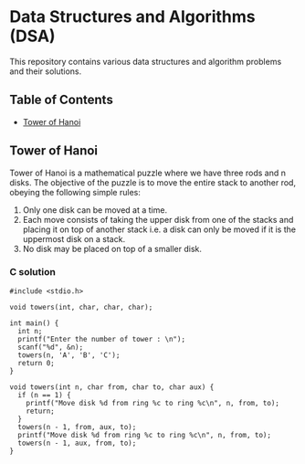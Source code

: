 # Data Structures and Algorithms (DSA)

This repository contains various data structures and algorithm problems and their solutions.

## Table of Contents

* [Tower of Hanoi](#tower-of-hanoi)

## Tower of Hanoi

Tower of Hanoi is a mathematical puzzle where we have three rods and n disks. The objective of the puzzle is to move the entire stack to another rod, obeying the following simple rules: 
1. Only one disk can be moved at a time.
2. Each move consists of taking the upper disk from one of the stacks and placing it on top of another stack i.e. a disk can only be moved if it is the uppermost disk on a stack.
3. No disk may be placed on top of a smaller disk.

### C solution
```
#include <stdio.h>

void towers(int, char, char, char);

int main() {
  int n;
  printf("Enter the number of tower : \n");
  scanf("%d", &n);
  towers(n, 'A', 'B', 'C');
  return 0;
}

void towers(int n, char from, char to, char aux) {
  if (n == 1) {
    printf("Move disk %d from ring %c to ring %c\n", n, from, to);
    return;
  }
  towers(n - 1, from, aux, to);
  printf("Move disk %d from ring %c to ring %c\n", n, from, to);
  towers(n - 1, aux, from, to);
}
```
